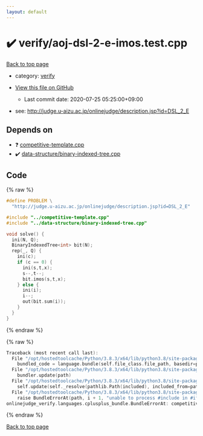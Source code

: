```yaml
---
layout: default
---
```


<!-- mathjax config similar to math.stackexchange -->
<script type="text/javascript" async
  src="https://cdnjs.cloudflare.com/ajax/libs/mathjax/2.7.5/MathJax.js?config=TeX-MML-AM_CHTML">
</script>
<script type="text/x-mathjax-config">
  MathJax.Hub.Config({
    TeX: { equationNumbers: { autoNumber: "AMS" }},
    tex2jax: {
      inlineMath: [ ['$','$'] ],
      processEscapes: true
    },
    "HTML-CSS": { matchFontHeight: false },
    displayAlign: "left",
    displayIndent: "2em"
  });
</script>

<script type="text/javascript" src="https://cdnjs.cloudflare.com/ajax/libs/jquery/3.4.1/jquery.min.js"></script>
<script src="https://cdn.jsdelivr.net/npm/jquery-balloon-js@1.1.2/jquery.balloon.min.js" integrity="sha256-ZEYs9VrgAeNuPvs15E39OsyOJaIkXEEt10fzxJ20+2I=" crossorigin="anonymous"></script>
<script type="text/javascript" src="../../assets/js/copy-button.js"></script>
<link rel="stylesheet" href="../../assets/css/copy-button.css" />


# :heavy_check_mark: verify/aoj-dsl-2-e-imos.test.cpp

<a href="../../index.html">Back to top page</a>

* category: <a href="../../index.html#e8418d1d706cd73548f9f16f1d55ad6e">verify</a>
* <a href="{{ site.github.repository_url }}/blob/master/verify/aoj-dsl-2-e-imos.test.cpp">View this file on GitHub</a>
    - Last commit date: 2020-07-25 05:25:00+09:00


* see: <a href="http://judge.u-aizu.ac.jp/onlinejudge/description.jsp?id=DSL_2_E">http://judge.u-aizu.ac.jp/onlinejudge/description.jsp?id=DSL_2_E</a>


## Depends on

* :question: <a href="../../library/competitive-template.cpp.html">competitive-template.cpp</a>
* :heavy_check_mark: <a href="../../library/data-structure/binary-indexed-tree.cpp.html">data-structure/binary-indexed-tree.cpp</a>


## Code

<a id="unbundled"></a>
{% raw %}
```cpp
#define PROBLEM \
  "http://judge.u-aizu.ac.jp/onlinejudge/description.jsp?id=DSL_2_E"

#include "../competitive-template.cpp"
#include "../data-structure/binary-indexed-tree.cpp"

void solve() {
  ini(N, Q);
  BinaryIndexedTree<int> bit(N);
  rep(_, Q) {
    ini(c);
    if (c == 0) {
      ini(s,t,x);
      s--,t--;
      bit.imos(s,t,x);
    } else {
      ini(i);
      i--;
      out(bit.sum(i));
    }
  }
}
```
{% endraw %}

<a id="bundled"></a>
{% raw %}
```cpp
Traceback (most recent call last):
  File "/opt/hostedtoolcache/Python/3.8.3/x64/lib/python3.8/site-packages/onlinejudge_verify/docs.py", line 349, in write_contents
    bundled_code = language.bundle(self.file_class.file_path, basedir=pathlib.Path.cwd())
  File "/opt/hostedtoolcache/Python/3.8.3/x64/lib/python3.8/site-packages/onlinejudge_verify/languages/cplusplus.py", line 185, in bundle
    bundler.update(path)
  File "/opt/hostedtoolcache/Python/3.8.3/x64/lib/python3.8/site-packages/onlinejudge_verify/languages/cplusplus_bundle.py", line 307, in update
    self.update(self._resolve(pathlib.Path(included), included_from=path))
  File "/opt/hostedtoolcache/Python/3.8.3/x64/lib/python3.8/site-packages/onlinejudge_verify/languages/cplusplus_bundle.py", line 306, in update
    raise BundleErrorAt(path, i + 1, "unable to process #include in #if / #ifdef / #ifndef other than include guards")
onlinejudge_verify.languages.cplusplus_bundle.BundleErrorAt: competitive-template.cpp: line 108: unable to process #include in #if / #ifdef / #ifndef other than include guards

```
{% endraw %}

<a href="../../index.html">Back to top page</a>

